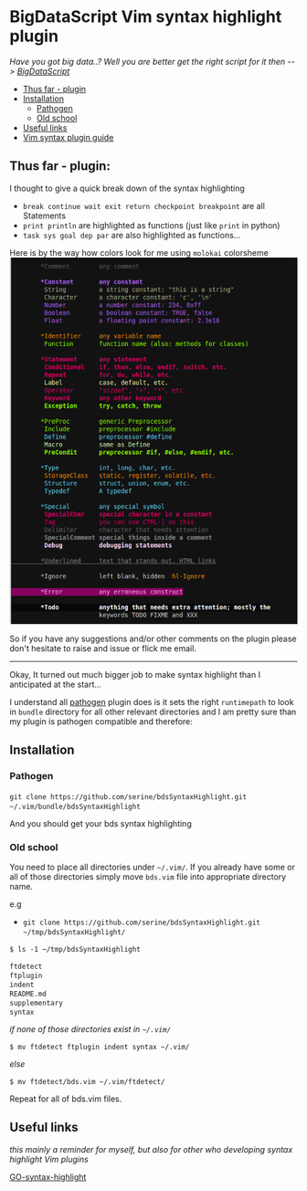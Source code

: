 # BigDataScript Vim syntax highlight plugin

_Have you got big data..? Well you are better get the right script for it then --> [BigDataScript](http://pcingola.github.io/BigDataScript/)_

- [Thus far - plugin](#thus-far-plugin)
- [Installation](#installation)
  * [Pathogen](#pathogen)
  * [Old school](#old-school)
- [Useful links](#useful-links)
- [Vim syntax plugin guide](supplementary/vimScriptingGuide.md)

## Thus far - plugin:

I thought to give a quick break down of the syntax highlighting

- `break continue wait exit return checkpoint breakpoint` are all Statements
- `print println` are highlighted as functions (just like `print` in python)
- `task sys goal dep par` are also highlighted as functions...

Here is by the way how colors look for me using `molokai` colorsheme ![vimSyntaxKeywords-molokai](supplementary/vimSyntaxKeywords-molokai.png)

So if you have any suggestions and/or other comments on the plugin please don't hesitate to raise and issue
or flick me email. 

----------------------------------------------------------------------------------------------------

Okay, It turned out much bigger job to make syntax highlight than I anticipated at the start...

I understand all [pathogen](https://github.com/tpope/vim-pathogen) plugin does is it sets the
right `runtimepath` to look in `bundle` directory for all other relevant directories and I am pretty
sure than my plugin is pathogen compatible and therefore:

## Installation

### Pathogen

`git clone https://github.com/serine/bdsSyntaxHighlight.git ~/.vim/bundle/bdsSyntaxHighlight`

And you should get your bds syntax highlighting

### Old school

You need to place all directories under `~/.vim/`. If you already have some or all of those directories simply
move `bds.vim` file into appropriate directory name.

e.g

- `git clone https://github.com/serine/bdsSyntaxHighlight.git ~/tmp/bdsSyntaxHighlight/`

~~~{.bash}
$ ls -1 ~/tmp/bdsSyntaxHighlight
~~~
~~~{.output}
ftdetect
ftplugin
indent
README.md
supplementary
syntax
~~~

_if none of those directories exist in `~/.vim/`_

~~~{.bash}
$ mv ftdetect ftplugin indent syntax ~/.vim/
~~~

_else_

~~~{.bash}
$ mv ftdetect/bds.vim ~/.vim/ftdetect/
~~~

Repeat for all of bds.vim files.

## Useful links

_this mainly a reminder for myself, but also for other who developing syntax highlight Vim plugins_

[GO-syntax-highlight](https://github.com/fatih/vim-go)
